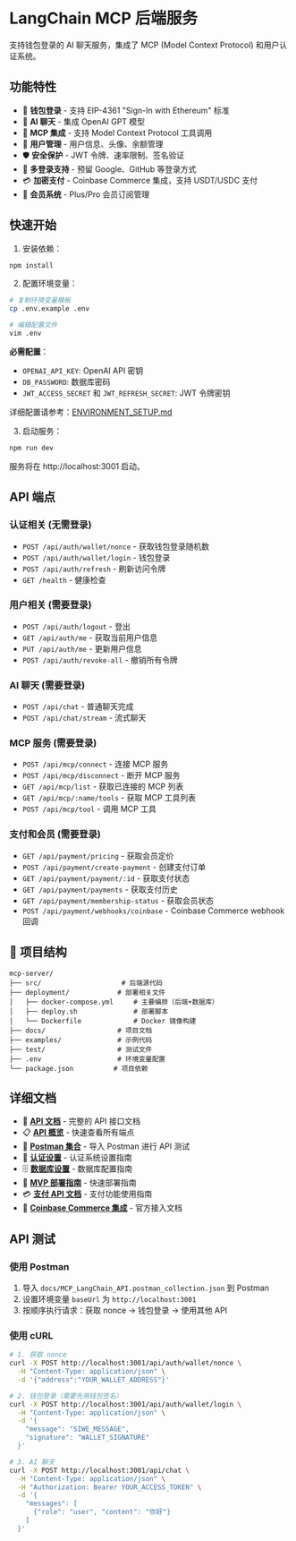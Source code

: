 # LangChain MCP 后端服务

支持钱包登录的 AI 聊天服务，集成了 MCP (Model Context Protocol) 和用户认证系统。

## 功能特性

- 🔐 **钱包登录** - 支持 EIP-4361 "Sign-In with Ethereum" 标准
- 🤖 **AI 聊天** - 集成 OpenAI GPT 模型
- 🔧 **MCP 集成** - 支持 Model Context Protocol 工具调用
- 👤 **用户管理** - 用户信息、头像、余额管理
- 🛡️ **安全保护** - JWT 令牌、速率限制、签名验证
- 📱 **多登录支持** - 预留 Google、GitHub 等登录方式
- 💳 **加密支付** - Coinbase Commerce 集成，支持 USDT/USDC 支付
- 👑 **会员系统** - Plus/Pro 会员订阅管理

## 快速开始

1. 安装依赖：

```bash
npm install
```

2. 配置环境变量：

```bash
# 复制环境变量模板
cp .env.example .env

# 编辑配置文件
vim .env
```

**必需配置**：
- `OPENAI_API_KEY`: OpenAI API 密钥
- `DB_PASSWORD`: 数据库密码
- `JWT_ACCESS_SECRET` 和 `JWT_REFRESH_SECRET`: JWT 令牌密钥

详细配置请参考：[ENVIRONMENT_SETUP.md](./ENVIRONMENT_SETUP.md)

3. 启动服务：

```bash
npm run dev
```

服务将在 http://localhost:3001 启动。

## API 端点

### 认证相关 (无需登录)

- `POST /api/auth/wallet/nonce` - 获取钱包登录随机数
- `POST /api/auth/wallet/login` - 钱包登录
- `POST /api/auth/refresh` - 刷新访问令牌
- `GET /health` - 健康检查

### 用户相关 (需要登录)

- `POST /api/auth/logout` - 登出
- `GET /api/auth/me` - 获取当前用户信息
- `PUT /api/auth/me` - 更新用户信息
- `POST /api/auth/revoke-all` - 撤销所有令牌

### AI 聊天 (需要登录)

- `POST /api/chat` - 普通聊天完成
- `POST /api/chat/stream` - 流式聊天

### MCP 服务 (需要登录)

- `POST /api/mcp/connect` - 连接 MCP 服务
- `POST /api/mcp/disconnect` - 断开 MCP 服务
- `GET /api/mcp/list` - 获取已连接的 MCP 列表
- `GET /api/mcp/:name/tools` - 获取 MCP 工具列表
- `POST /api/mcp/tool` - 调用 MCP 工具

### 支付和会员 (需要登录)

- `GET /api/payment/pricing` - 获取会员定价
- `POST /api/payment/create-payment` - 创建支付订单
- `GET /api/payment/payment/:id` - 获取支付状态
- `GET /api/payment/payments` - 获取支付历史
- `GET /api/payment/membership-status` - 获取会员状态
- `POST /api/payment/webhooks/coinbase` - Coinbase Commerce webhook 回调

## 📁 项目结构

```
mcp-server/
├── src/                    # 后端源代码
├── deployment/            # 部署相关文件
│   ├── docker-compose.yml     # 主要编排（后端+数据库）
│   ├── deploy.sh              # 部署脚本
│   └── Dockerfile             # Docker 镜像构建
├── docs/                  # 项目文档
├── examples/              # 示例代码
├── test/                  # 测试文件
├── .env                   # 环境变量配置
└── package.json          # 项目依赖
```

## 详细文档

- 📖 **[API 文档](./docs/API.md)** - 完整的 API 接口文档
- 📋 **[API 概览](./docs/API_OVERVIEW.md)** - 快速查看所有端点
- 🔧 **[Postman 集合](./docs/MCP_LangChain_API.postman_collection.json)** - 导入 Postman 进行 API 测试
- 🔐 **[认证设置](./docs/AUTH_SETUP.md)** - 认证系统设置指南
- 🗄️ **[数据库设置](./docs/DATABASE_SETUP.md)** - 数据库配置指南
- 🚀 **[MVP 部署指南](./docs/README_MVP.md)** - 快速部署指南
- 💳 **[支付 API 文档](./docs/PAYMENT_API.md)** - 支付功能使用指南
- 🏪 **[Coinbase Commerce 集成](./docs/COINBASE_COMMERCE_INTEGRATION.md)** - 官方接入文档

## API 测试

### 使用 Postman

1. 导入 `docs/MCP_LangChain_API.postman_collection.json` 到 Postman
2. 设置环境变量 `baseUrl` 为 `http://localhost:3001`
3. 按顺序执行请求：获取 nonce → 钱包登录 → 使用其他 API

### 使用 cURL

```bash
# 1. 获取 nonce
curl -X POST http://localhost:3001/api/auth/wallet/nonce \
  -H "Content-Type: application/json" \
  -d '{"address":"YOUR_WALLET_ADDRESS"}'

# 2. 钱包登录（需要先用钱包签名）
curl -X POST http://localhost:3001/api/auth/wallet/login \
  -H "Content-Type: application/json" \
  -d '{
    "message": "SIWE_MESSAGE",
    "signature": "WALLET_SIGNATURE"
  }'

# 3. AI 聊天
curl -X POST http://localhost:3001/api/chat \
  -H "Content-Type: application/json" \
  -H "Authorization: Bearer YOUR_ACCESS_TOKEN" \
  -d '{
    "messages": [
      {"role": "user", "content": "你好"}
    ]
  }'
``` 